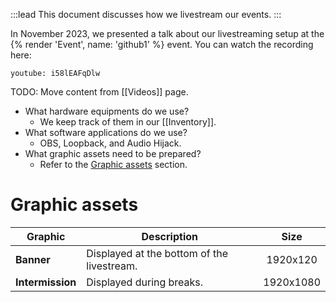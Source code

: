 :::lead
This document discusses how we livestream our events.
:::

In November 2023, we presented a talk about our livestreaming setup at the {% render 'Event', name: 'github1' %} event. You can watch the recording here:

`youtube: i58lEAFqDlw`

TODO: Move content from [[Videos]] page.

- What hardware equipments do we use?
  - We keep track of them in our [[Inventory]].
- What software applications do we use?
  - OBS, Loopback, and Audio Hijack.
- What graphic assets need to be prepared?
  - Refer to the [Graphic assets](#graphic-assets) section.

# Graphic assets

| Graphic | Description | Size |
| --- | --- |:---:|
| **Banner** | Displayed at the bottom of the livestream. | 1920x120 |
| **Intermission** | Displayed during breaks. | 1920x1080 |